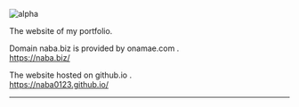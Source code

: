 ![alpha](https://img.shields.io/badge/version-v2--alpha-orange.svg)

The website of my portfolio.

Domain naba.biz is provided by onamae.com .  
https://naba.biz/

The website hosted on github.io .  
https://naba0123.github.io/

---


